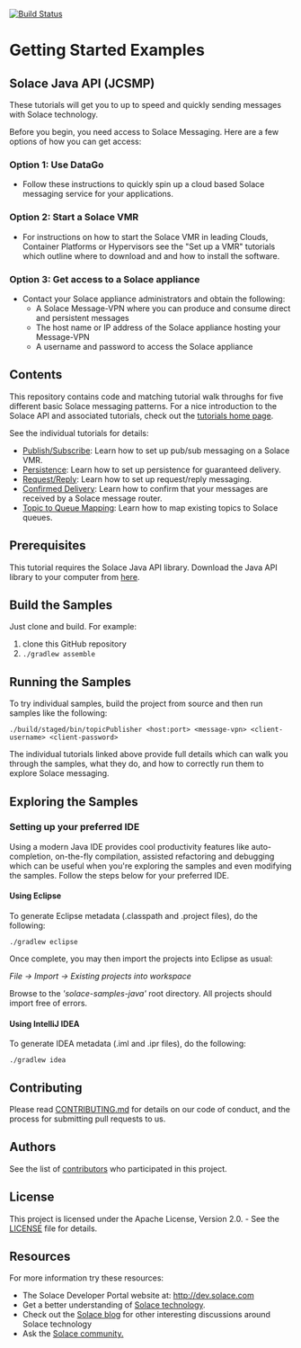 [![Build Status](https://travis-ci.org/SolaceSamples/solace-samples-java.svg?branch=master)](https://travis-ci.org/SolaceSamples/solace-samples-java)

# Getting Started Examples
## Solace Java API (JCSMP)

These tutorials will get you to up to speed and quickly sending messages with Solace technology.

Before you begin, you need access to Solace Messaging. Here are a few options of how you can get access:

### Option 1: Use DataGo

* Follow these instructions to quickly spin up a cloud based Solace messaging service for your applications.

### Option 2: Start a Solace VMR

* For instructions on how to start the Solace VMR in leading Clouds, Container Platforms or Hypervisors see the "Set up a VMR" tutorials which outline where to download and and how to install the software.

### Option 3: Get access to a Solace appliance

* Contact your Solace appliance administrators and obtain the following:
    * A Solace Message-VPN where you can produce and consume direct and persistent messages
    * The host name or IP address of the Solace appliance hosting your Message-VPN
    * A username and password to access the Solace appliance

## Contents

This repository contains code and matching tutorial walk throughs for five different basic Solace messaging patterns. For a nice introduction to the Solace API and associated tutorials, check out the [tutorials home page](https://solacesamples.github.io/solace-samples-java/).

See the individual tutorials for details:

* [Publish/Subscribe](https://solacesamples.github.io/solace-samples-java/publish-subscribe): Learn how to set up pub/sub messaging on a Solace VMR.
* [Persistence](https://solacesamples.github.io/solace-samples-java/persistence-with-queues): Learn how to set up persistence for guaranteed delivery.
* [Request/Reply](https://solacesamples.github.io/solace-samples-java/request-reply): Learn how to set up request/reply messaging.
* [Confirmed Delivery](https://solacesamples.github.io/solace-samples-java/confirmed-delivery): Learn how to confirm that your messages are received by a Solace message router.
* [Topic to Queue Mapping](https://solacesamples.github.io/solace-samples-java/topic-to-queue-mapping): Learn how to map existing topics to Solace queues.

## Prerequisites

This tutorial requires the Solace Java API library. Download the Java API library to your computer from [here](http://dev.solace.com/downloads/).

## Build the Samples

Just clone and build. For example:

  1. clone this GitHub repository
  1. `./gradlew assemble`

## Running the Samples

To try individual samples, build the project from source and then run samples like the following:

    ./build/staged/bin/topicPublisher <host:port> <message-vpn> <client-username> <client-password>

The individual tutorials linked above provide full details which can walk you through the samples, what they do, and how to correctly run them to explore Solace messaging.

## Exploring the Samples

### Setting up your preferred IDE

Using a modern Java IDE provides cool productivity features like auto-completion, on-the-fly compilation, assisted refactoring and debugging which can be useful when you're exploring the samples and even modifying the samples. Follow the steps below for your preferred IDE.

#### Using Eclipse

To generate Eclipse metadata (.classpath and .project files), do the following:

    ./gradlew eclipse

Once complete, you may then import the projects into Eclipse as usual:

 *File -> Import -> Existing projects into workspace*

Browse to the *'solace-samples-java'* root directory. All projects should import
free of errors.

#### Using IntelliJ IDEA

To generate IDEA metadata (.iml and .ipr files), do the following:

    ./gradlew idea

## Contributing

Please read [CONTRIBUTING.md](CONTRIBUTING.md) for details on our code of conduct, and the process for submitting pull requests to us.

## Authors

See the list of [contributors](https://github.com/SolaceSamples/solace-samples-java/contributors) who participated in this project.

## License

This project is licensed under the Apache License, Version 2.0. - See the [LICENSE](LICENSE) file for details.

## Resources

For more information try these resources:

- The Solace Developer Portal website at: http://dev.solace.com
- Get a better understanding of [Solace technology](http://dev.solace.com/tech/).
- Check out the [Solace blog](http://dev.solace.com/blog/) for other interesting discussions around Solace technology
- Ask the [Solace community.](http://dev.solace.com/community/)
